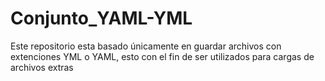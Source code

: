 # Conjunto_YAML-YML
Este repositorio esta basado únicamente en guardar archivos con extenciones YML o YAML, esto con el fin de ser utilizados para cargas de archivos extras
